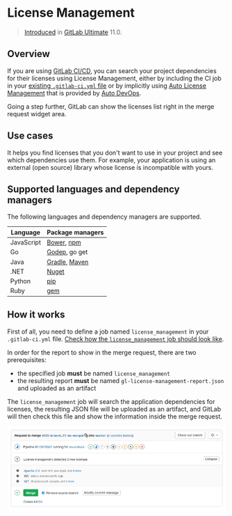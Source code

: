 # License Management

> [Introduced][ee-5483] in [GitLab Ultimate][ee] 11.0.

## Overview

If you are using [GitLab CI/CD][ci], you can search your project dependencies for their licenses
using License Management, either by
including the CI job in your [existing `.gitlab-ci.yml` file][cc-docs] or
by implicitly using [Auto License Management](../../../topics/autodevops/index.md#auto-dependency-scanning)
that is provided by [Auto DevOps](../../../topics/autodevops/index.md).

Going a step further, GitLab can show the licenses list right in the merge
request widget area.

## Use cases

It helps you find licenses that you don't want to use in your project and see
which dependencies use them. For example, your application is using an external (open source)
library whose license is incompatible with yours.

## Supported languages and dependency managers

The following languages and dependency managers are supported.

| Language   | Package managers                                                  |
|------------|-------------------------------------------------------------------|
| JavaScript | [Bower](https://bower.io/), [npm](https://www.npmjs.com/)         |
| Go         | [Godep](https://github.com/tools/godep), go get                   |
| Java       | [Gradle](https://gradle.org/), [Maven](https://maven.apache.org/) |
| .NET       | [Nuget](https://www.nuget.org/)                                   |
| Python     | [pip](https://pip.pypa.io/en/stable/)                             |
| Ruby       | [gem](https://rubygems.org/)                                      |

## How it works

First of all, you need to define a job named `license_management` in your
`.gitlab-ci.yml` file. [Check how the `license_management` job should look like][cc-docs].

In order for the report to show in the merge request, there are two
prerequisites:

- the specified job **must** be named `license_management`
- the resulting report **must** be named `gl-license-management-report.json`
  and uploaded as an artifact

The `license_management` job will search the application dependencies for licenses,
the resulting JSON file will be uploaded as an artifact, and
GitLab will then check this file and show the information inside the merge
request.

![License Management Widget](img/license_management.jpg)

[ee-5483]: https://gitlab.com/gitlab-org/gitlab-ee/issues/5483
[ee]: https://about.gitlab.com/products/
[ci]: ../../../ci/README.md
[cc-docs]: ../../../ci/examples/license_management.md
